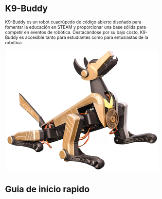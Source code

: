 # K9-Buddy
K9-Buddy es un robot cuadrúpedo de código abierto diseñado para fomentar la educación en STEAM y proporcionar una base sólida para competir en eventos de robótica. Destacándose por su bajo costo, K9-Buddy es accesible tanto para estudiantes como para entusiastas de la robótica. 

<p align="center">
  <img src="images/1.png" alt="K9-Buddy" width="500"/>
</p>

# Guia de inicio rapido
